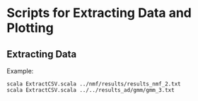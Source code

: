 Scripts for Extracting Data and Plotting 
===

Extracting Data
---
Example:
```
scala ExtractCSV.scala ../nmf/results/results_nmf_2.txt 
scala ExtractCSV.scala ../../results_ad/gmm/gmm_3.txt
```